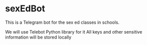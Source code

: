 # sexEdBot

This is a Telegram bot for the sex ed classes in schools. 

We will use Telebot Python library for it
All keys and other sensitive information will be stored locally 
